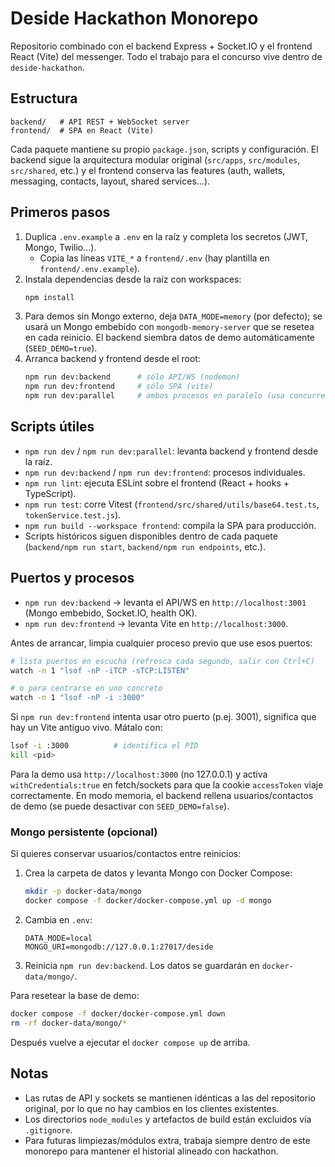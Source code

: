 # Deside Hackathon Monorepo

Repositorio combinado con el backend Express + Socket.IO y el frontend React (Vite) del messenger. Todo el trabajo para el concurso vive dentro de `deside-hackathon`.

## Estructura

```
backend/   # API REST + WebSocket server
frontend/  # SPA en React (Vite)
```

Cada paquete mantiene su propio `package.json`, scripts y configuración. El backend sigue la arquitectura modular original (`src/apps`, `src/modules`, `src/shared`, etc.) y el frontend conserva las features (auth, wallets, messaging, contacts, layout, shared services…).

## Primeros pasos

1. Duplica `.env.example` a `.env` en la raíz y completa los secretos (JWT, Mongo, Twilio…).  
   - Copia las líneas `VITE_*` a `frontend/.env` (hay plantilla en `frontend/.env.example`).
2. Instala dependencias desde la raíz con workspaces:
   ```bash
   npm install
   ```
3. Para demos sin Mongo externo, deja `DATA_MODE=memory` (por defecto); se usará un Mongo embebido con `mongodb-memory-server` que se resetea en cada reinicio. El backend siembra datos de demo automáticamente (`SEED_DEMO=true`).
4. Arranca backend y frontend desde el root:
   ```bash
   npm run dev:backend      # sólo API/WS (nodemon)
   npm run dev:frontend     # sólo SPA (vite)
   npm run dev:parallel     # ambos procesos en paralelo (usa concurrently)
   ```

## Scripts útiles

- `npm run dev` / `npm run dev:parallel`: levanta backend y frontend desde la raíz.
- `npm run dev:backend` / `npm run dev:frontend`: procesos individuales.
- `npm run lint`: ejecuta ESLint sobre el frontend (React + hooks + TypeScript).
- `npm run test`: corre Vitest (`frontend/src/shared/utils/base64.test.ts`, `tokenService.test.js`).
- `npm run build --workspace frontend`: compila la SPA para producción.
- Scripts históricos siguen disponibles dentro de cada paquete (`backend/npm run start`, `backend/npm run endpoints`, etc.).

## Puertos y procesos

- `npm run dev:backend` → levanta el API/WS en `http://localhost:3001` (Mongo embebido, Socket.IO, health OK).
- `npm run dev:frontend` → levanta Vite en `http://localhost:3000`.

Antes de arrancar, limpia cualquier proceso previo que use esos puertos:

```bash
# lista puertos en escucha (refresca cada segundo, salir con Ctrl+C)
watch -n 1 "lsof -nP -iTCP -sTCP:LISTEN"

# o para centrarse en uno concreto
watch -n 1 "lsof -nP -i :3000"
```

Si `npm run dev:frontend` intenta usar otro puerto (p.ej. 3001), significa que hay un Vite antiguo vivo. Mátalo con:

```bash
lsof -i :3000          # identifica el PID
kill <pid>
```

Para la demo usa `http://localhost:3000` (no 127.0.0.1) y activa `withCredentials:true` en fetch/sockets para que la cookie `accessToken` viaje correctamente. En modo memoria, el backend rellena usuarios/contactos de demo (se puede desactivar con `SEED_DEMO=false`).

### Mongo persistente (opcional)

Si quieres conservar usuarios/contactos entre reinicios:

1. Crea la carpeta de datos y levanta Mongo con Docker Compose:
   ```bash
   mkdir -p docker-data/mongo
   docker compose -f docker/docker-compose.yml up -d mongo
   ```
2. Cambia en `.env`:
   ```
   DATA_MODE=local
   MONGO_URI=mongodb://127.0.0.1:27017/deside
   ```
3. Reinicia `npm run dev:backend`. Los datos se guardarán en `docker-data/mongo/`.

Para resetear la base de demo:

```bash
docker compose -f docker/docker-compose.yml down
rm -rf docker-data/mongo/*
```

Después vuelve a ejecutar el `docker compose up` de arriba.

## Notas

- Las rutas de API y sockets se mantienen idénticas a las del repositorio original, por lo que no hay cambios en los clientes existentes.
- Los directorios `node_modules` y artefactos de build están excluidos vía `.gitignore`.
- Para futuras limpiezas/módulos extra, trabaja siempre dentro de este monorepo para mantener el historial alineado con hackathon.
